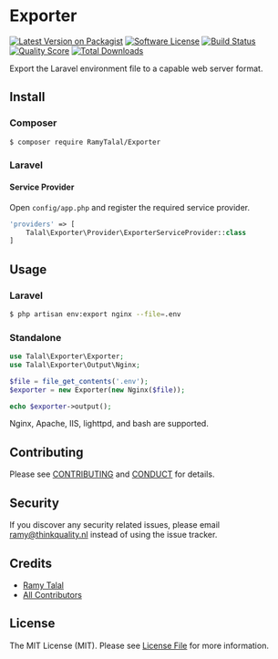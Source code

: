 # Exporter

[![Latest Version on Packagist][ico-version]][link-packagist]
[![Software License][ico-license]](LICENSE.md)
[![Build Status][ico-travis]][link-travis]
[![Quality Score][ico-code-quality]][link-code-quality]
[![Total Downloads][ico-downloads]][link-downloads]

Export the Laravel environment file to a capable web server format.

## Install

### Composer

``` bash
$ composer require RamyTalal/Exporter
```

### Laravel

#### Service Provider

Open `config/app.php` and register the required service provider.

``` php
'providers' => [
    Talal\Exporter\Provider\ExporterServiceProvider::class
]
```

## Usage

### Laravel

``` bash
$ php artisan env:export nginx --file=.env
```

### Standalone

``` php
use Talal\Exporter\Exporter;
use Talal\Exporter\Output\Nginx;

$file = file_get_contents('.env');
$exporter = new Exporter(new Nginx($file));

echo $exporter->output();
```

Nginx, Apache, IIS, lighttpd, and bash are supported.


## Contributing

Please see [CONTRIBUTING](CONTRIBUTING.md) and [CONDUCT](CONDUCT.md) for details.

## Security

If you discover any security related issues, please email ramy@thinkquality.nl instead of using the issue tracker.

## Credits

- [Ramy Talal][link-author]
- [All Contributors][link-contributors]

## License

The MIT License (MIT). Please see [License File](LICENSE.md) for more information.

[ico-version]: https://img.shields.io/packagist/v/RamyTalal/Exporter.svg?style=flat-square
[ico-license]: https://img.shields.io/badge/license-MIT-brightgreen.svg?style=flat-square
[ico-travis]: https://img.shields.io/travis/RamyTalal/Exporter/master.svg?style=flat-square
[ico-code-quality]: https://img.shields.io/scrutinizer/g/RamyTalal/Exporter.svg?style=flat-square
[ico-downloads]: https://img.shields.io/packagist/dt/RamyTalal/Exporter.svg?style=flat-square

[link-packagist]: https://packagist.org/packages/RamyTalal/Exporter
[link-travis]: https://travis-ci.org/RamyTalal/Exporter
[link-code-quality]: https://scrutinizer-ci.com/g/RamyTalal/Exporter
[link-downloads]: https://packagist.org/packages/RamyTalal/Exporter
[link-author]: https://github.com/RamyTalal
[link-contributors]: ../../contributors
